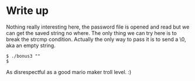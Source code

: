 # Write up

Nothing really interesting here, the password file is opened and read but we can get the saved string no where.
The only thing we can try here is to break the strcmp condition.
Actually the only way to pass it is to send a \0, aka an empty string.
```
$ ./bonus3 ""
$
```
As disrespectful as a good mario maker troll level. :)